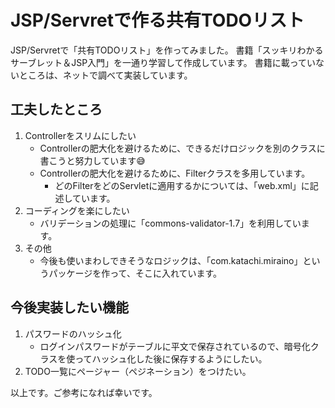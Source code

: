 # JSP/Servretで作る共有TODOリスト
JSP/Servretで「共有TODOリスト」を作ってみました。
書籍「スッキリわかるサーブレット＆JSP入門」を一通り学習して作成しています。
書籍に載っていないところは、ネットで調べて実装しています。

## 工夫したところ
1. Controllerをスリムにしたい
   - Controllerの肥大化を避けるために、できるだけロジックを別のクラスに書こうと努力しています😅
   - Controllerの肥大化を避けるために、Filterクラスを多用しています。
     - どのFilterをどのServletに適用するかについては、「web.xml」に記述しています。
2. コーディングを楽にしたい
   - バリデーションの処理に「commons-validator-1.7」を利用しています。
3. その他
   - 今後も使いまわしできそうなロジックは、「com.katachi.miraino」というパッケージを作って、そこに入れています。

## 今後実装したい機能
1. パスワードのハッシュ化
   - ログインパスワードがテーブルに平文で保存されているので、暗号化クラスを使ってハッシュ化した後に保存するようにしたい。
2. TODO一覧にページャー（ペジネーション）をつけたい。


以上です。ご参考になれば幸いです。

